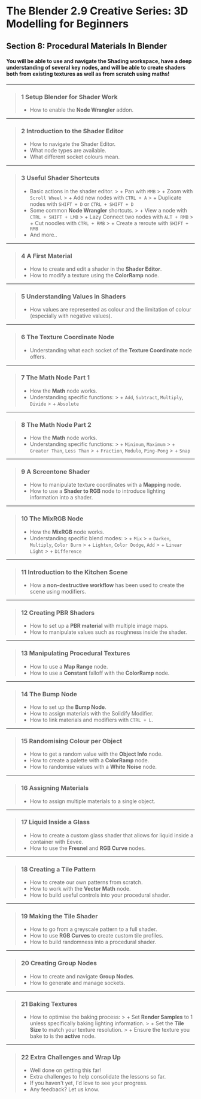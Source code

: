 # The Blender 2.9 Creative Series: 3D Modelling for Beginners

## Section 8: Procedural Materials In Blender

#### You will be able to use and navigate the Shading workspace, have a deep understanding of several key nodes, and will be able to create shaders both from existing textures as well as from scratch using maths!
---
>### 1 Setup Blender for Shader Work
>+ How to enable the **Node Wrangler** addon.
---
>### 2 Introduction to the Shader Editor
>+ How to navigate the Shader Editor.
>+ What node types are available.
>+ What different socket colours mean.
---
>### 3 Useful Shader Shortcuts
>+ Basic actions in the shader editor.
	>	+ Pan with `MMB`
	>	+ Zoom with `Scroll Wheel`
	>	+ Add new nodes with `CTRL + A`
	>	+ Duplicate nodes with `SHIFT + D` or `CTRL + SHIFT + D`
>+ Some common **Node Wrangler** shortcuts.
	>	+ View a node with `CTRL + SHIFT + LMB`
	>	+ Lazy Connect two nodes with `ALT + RMB`
	>	+ Cut noodles with `CTRL + RMB`
	>	+ Create a reroute with `SHIFT + RMB` 
> + And more..
---
>### 4 A First Material
>+ How to create and edit a shader in the **Shader Editor**.
>+ How to modify a texture using the **ColorRamp** node.
---
>### 5 Understanding Values in Shaders
>+ How values are represented as colour and the limitation of colour (especially with negative values).
---
>### 6 The Texture Coordinate Node
>+ Understanding what each socket of the **Texture Coordinate** node offers.
---
>### 7 The Math Node Part 1
>+ How the **Math** node works.
>+ Understanding specific functions:
	>	+ `Add`, `Subtract`, `Multiply`, `Divide`
	>	+ `Absolute`
---
>### 8 The Math Node Part 2
>+ How the **Math** node works.
>+ Understanding specific functions:
	>	+ `Minimum`, `Maximum`
	>	+ `Greater Than`, `Less Than`
	>	+ `Fraction`, `Modulo`, `Ping-Pong`
	>	+ `Snap`
---
>### 9 A Screentone Shader
>+ How to manipulate texture coordinates with a **Mapping** node.
>+ How to use a **Shader to RGB** node to introduce lighting information into a shader.
---
>### 10 The MixRGB Node
>+ How the **MixRGB** node works.
>+ Understanding specific blend modes:
	>	+ `Mix`
	>	+	`Darken`, `Multiply`, `Color Burn`
	>	+ `Lighten`, `Color Dodge`, `Add`
	>	+ `Linear Light`
	>	+ `Difference`
---
>### 11 Introduction to the Kitchen Scene
>+ How a **non-destructive workflow** has been used to create the scene using modifiers.
---
>### 12 Creating PBR Shaders
>+ How to set up a **PBR material** with multiple image maps.
>+ How to manipulate values such as roughness inside the shader.
---
>### 13 Manipulating Procedural Textures
>+ How to use a **Map Range** node.
>+ How to use a **Constant** falloff with the **ColorRamp** node.
---
>### 14 The Bump Node
>+ How to set up the **Bump Node**.
>+ How to assign materials with the Solidify Modifier.
>+ How to link materials and modifiers with `CTRL + L`.
---
>### 15 Randomising Colour per Object
>+ How to get a random value with the **Object Info** node.
>+ How to create a palette with a **ColorRamp** node.
>+ How to randomise values with a **White Noise** node.
---
>### 16 Assigning Materials
>+ How to assign multiple materials to a single object.
---
>### 17 Liquid Inside a Glass
>+ How to create a custom glass shader that allows for liquid inside a container with Eevee.
>+ How to use the **Fresnel** and **RGB Curve** nodes.
---
>### 18 Creating a Tile Pattern
>+ How to create our own patterns from scratch.
>+ How to work with the **Vector Math** node.
>+ How to build useful controls into your procedural shader.
---
>### 19 Making the Tile Shader
>+ How to go from a greyscale pattern to a full shader.
>+ How to use **RGB Curves** to create custom tile profiles.
>+ How to build randomness into a procedural shader.
---
>### 20 Creating Group Nodes
>+ How to create and navigate **Group Nodes**.
>+ How to generate and manage sockets.
---
>### 21 Baking Textures
>+ How to optimise the baking process:
	>	+ Set **Render Samples** to 1 unless specifically baking lighting information.
	>	+ Set the **Tile Size** to match your texture resolution.
	>	+ Ensure the texture you bake to is the **active** node.
---
>### 22 Extra Challenges and Wrap Up
>+ Well done on getting this far!
>+ Extra challenges to help consolidate the lessons so far.
>+ If you haven't yet, I'd love to see your progress.
>+ Any feedback? Let us know.
